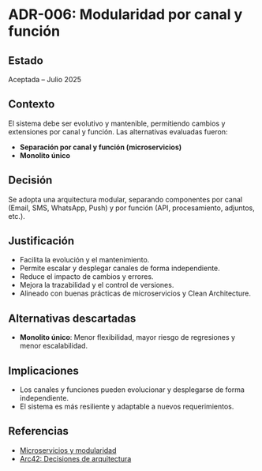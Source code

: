 # ADR-006: Modularidad por canal y función

## Estado

Aceptada – Julio 2025

## Contexto

El sistema debe ser evolutivo y mantenible, permitiendo cambios y extensiones por canal y función. Las alternativas evaluadas fueron:

- **Separación por canal y función (microservicios)**
- **Monolito único**

## Decisión

Se adopta una arquitectura modular, separando componentes por canal (Email, SMS, WhatsApp, Push) y por función (API, procesamiento, adjuntos, etc.).

## Justificación

- Facilita la evolución y el mantenimiento.
- Permite escalar y desplegar canales de forma independiente.
- Reduce el impacto de cambios y errores.
- Mejora la trazabilidad y el control de versiones.
- Alineado con buenas prácticas de microservicios y Clean Architecture.

## Alternativas descartadas

- **Monolito único**: Menor flexibilidad, mayor riesgo de regresiones y menor escalabilidad.

## Implicaciones

- Los canales y funciones pueden evolucionar y desplegarse de forma independiente.
- El sistema es más resiliente y adaptable a nuevos requerimientos.

## Referencias

- [Microservicios y modularidad](https://martinfowler.com/articles/microservices.html)
- [Arc42: Decisiones de arquitectura](https://arc42.org/decision/)

